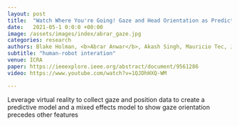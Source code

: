```yaml
---
layout: post
title:  "Watch Where You're Going! Gaze and Head Orientation as Predictors for Social Robot Navigation"
date:   2021-05-1 0:0:0 +00:00
image: /assets/images/index/abrar_gaze.jpg
categories: research
authors: Blake Holman, <b>Abrar Anwar</b>, Akash Singh, Mauricio Tec, Justin Hart, Peter Stone
subtitle: "human-robot interation"
venue: ICRA
paper: https://ieeexplore.ieee.org/abstract/document/9561286
video: https://www.youtube.com/watch?v=1QJDhHXQ-WM

---
```

Leverage virtual reality to collect gaze and position data to create a predictive model and a mixed effects model to show gaze orientation precedes other features
